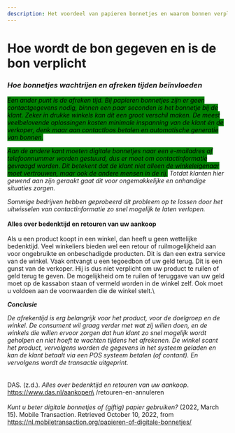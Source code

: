 ```yaml
---
description: Het voordeel van papieren bonnetjes en waarom bonnen verplicht zijn
---
```


# Hoe wordt de bon gegeven en is de bon verplicht

### _Hoe bonnetjes wachtrijen en afreken tijden beïnvloeden_

_<mark style="background-color:green;">Een ander punt is de afreken tijd. Bij papieren bonnetjes zijn er geen contactgegevens nodig, binnen een paar seconden is het bonnetje bij de klant. Zeker in drukke winkels kan dit een groot verschil maken. De meest veelbelovende oplossingen kosten minimale inspanning van de klant én de verkoper, denk maar aan contactloos betalen en automatische generatie van bonnen.</mark>_&#x20;

_<mark style="background-color:green;">Aan de andere kant moeten digitale bonnetjes naar een e-mailadres of telefoonnummer worden gestuurd, dus er moet om contactinformatie gevraagd worden. Dit betekent dat de klant niet alleen de winkeleigenaar moet vertrouwen, maar ook de andere mensen in de rij.</mark> Totdat klanten hier gewend aan zijn geraakt gaat dit voor ongemakkelijke en onhandige situaties zorgen._

_Sommige bedrijven hebben geprobeerd dit probleem op te lossen door het uitwisselen van contactinformatie zo snel mogelijk te laten verlopen._\
\
**Alles over bedenktijd en retouren van uw aankoop**\
\
Als u een product koopt in een winkel, dan heeft u geen wettelijke bedenktijd. Veel winkeliers bieden wel een retour of ruilmogelijkheid aan voor ongebruikte en onbeschadigde producten. Dit is dan een extra service van de winkel. Vaak ontvangt u een tegoedbon of uw geld terug. Dit is een gunst van de verkoper. Hij is dus niet verplicht om uw product te ruilen of geld terug te geven. De mogelijkheid om te ruilen of teruggave van uw geld moet op de kassabon staan of vermeld worden in de winkel zelf. Ook moet u voldoen aan de voorwaarden die de winkel stelt.\


_**Conclusie**_

_De afrekentijd is erg belangrijk voor het product, voor de doelgroep en de winkel. De consument wil graag verder met wat zij willen doen, en de winkels die willen ervoor zorgen dat hun klant zo snel mogelijk wordt geholpen en niet hoeft te wachten tijdens het afrekenen. De winkel scant het product, vervolgens worden de gegevens in het systeem geladen en kan de klant betaalt via een POS systeem betalen (of contant). En vervolgens wordt de transactie uitgeprint._ \
\
\
DAS. (z.d.). _Alles over bedenktijd en retouren van uw aankoop_. https://www.das.nl/aankopen\
/retouren-en-annuleren\
\
_Kunt u beter digitale bonnetjes of (giftig) papier gebruiken?_ (2022, March 15). Mobile Transaction. Retrieved October 10, 2022, from https://nl.mobiletransaction.org/papieren-of-digitale-bonnetjes/
